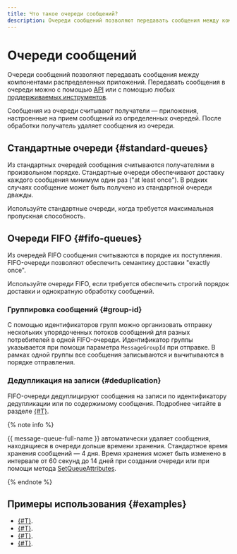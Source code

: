```yaml
---
title: Что такое очереди сообщений?
description: Очереди сообщений позволяют передавать сообщения между компонентами распределенных приложений. Передавать сообщения в очереди можно с помощью API или с помощью любых поддерживаемых инструментов. Сообщения из очереди считывают получатели — приложения, настроенные на прием сообщений из определенных очередей. После обработки получатель удаляет сообщения из очереди.
---
```


# Очереди сообщений

Очереди сообщений позволяют передавать сообщения между компонентами распределенных приложений. Передавать сообщения в очереди можно с помощью [API](../api-ref/index.md) или с помощью любых [поддерживаемых инструментов](../instruments/index.md).

Сообщения из очереди считывают получатели — приложения, настроенные на прием сообщений из определенных очередей. После обработки получатель удаляет сообщения из очереди.

## Стандартные очереди {#standard-queues}

Из стандартных очередей сообщения считываются получателями в произвольном порядке. Стандартные очереди обеспечивают доставку каждого сообщения минимум один раз ("at least once"). В редких случаях сообщение может быть получено из стандартной очереди дважды.

Используйте стандартные очереди, когда требуется максимальная пропускная способность.

## Очереди FIFO {#fifo-queues}

Из очередей FIFO сообщения считываются в порядке их поступления. FIFO-очереди позволяют обеспечить семантику доставки "exactly once".

Используйте очереди FIFO, если требуется обеспечить строгий порядок доставки и однократную обработку сообщений.

### Группировка сообщений {#group-id}

С помощью идентификаторов групп можно организовать отправку нескольких упорядоченных потоков сообщений для разных потребителей в одной FIFO-очереди. Идентификатор группы указывается при помощи параметра `MessageGroupId` при отправке. В рамках одной группы все сообщения записываются и вычитываются в порядке отправления.

### Дедупликация на записи {#deduplication}

FIFO-очереди дедуплицируют сообщения на записи по идентификатору дедупликации или по содержимому сообщения. Подробнее читайте в разделе [{#T}](deduplication.md).

{% note info %}

{{ message-queue-full-name }} автоматически удаляет сообщения, находящиеся в очереди дольше времени хранения. Стандартное время хранения сообщений — 4 дня. Время хранения может быть изменено в интервале от 60 секунд до 14 дней при создании очереди или при помощи метода [SetQueueAttributes](../api-ref/queue/SetQueueAttributes.md).

{% endnote %}

## Примеры использования {#examples}

* [{#T}](../tutorials/autoscale-monitoring.md).
* [{#T}](../tutorials/video-converting-queue.md).
* [{#T}](../tutorials/websocket-app.md).
* [{#T}](../tutorials/serverless-trigger-budget-queue-vm-tg.md).